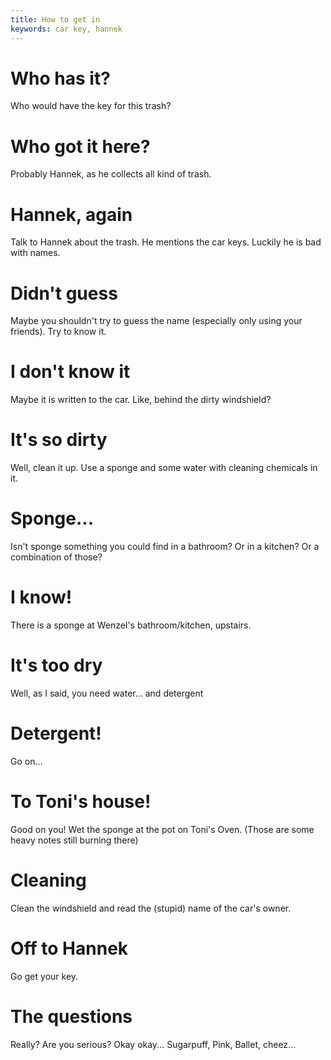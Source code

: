 ```yaml
---
title: How to get in
keywords: car key, hannek
---
```

# Who has it?
Who would have the key for this trash?

# Who got it here?
Probably Hannek, as he collects all kind of trash.

# Hannek, again
Talk to Hannek about the trash. He mentions the car keys. Luckily he is bad with names.

# Didn't guess
Maybe you shouldn't try to guess the name (especially only using your friends). Try to know it.

# I don't know it
Maybe it is written to the car. Like, behind the dirty windshield?

# It's so dirty
Well, clean it up. Use a sponge and some water with cleaning chemicals in it.

# Sponge...
Isn't sponge something you could find in a bathroom? Or in a kitchen? Or a combination of those?

# I know!
There is a sponge at Wenzel's bathroom/kitchen, upstairs.

# It's too dry
Well, as I said, you need water... and detergent

# Detergent!
Go on...

# To Toni's house!
Good on you! Wet the sponge at the pot on Toni's Oven. (Those are some heavy notes still burning there)

# Cleaning
Clean the windshield and read the (stupid) name of the car's owner.

# Off to Hannek
Go get your key.

# The questions
Really? Are you serious? Okay okay... Sugarpuff, Pink, Ballet, cheez...
